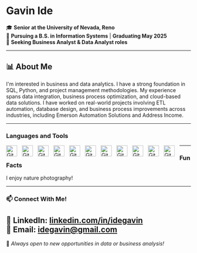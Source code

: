 # Gavin Ide  

🎓 **Senior at the University of Nevada, Reno**  
📌 **Pursuing a B.S. in Information Systems** | **Graduating May 2025**  
🔎 **Seeking Business Analyst & Data Analyst roles**  

---

## 📊 About Me
I'm interested in business and data analytics. I have a strong foundation in SQL, Python, and project management methodologies. My experience spans data integration, business process optimization, and cloud-based data solutions. I have worked on real-world projects involving ETL automation, database design, and business process improvements across industries, including Emerson Automation Solutions and Address Income.

---
### Languages and Tools  

<img align="left" alt="Git" width="30px" style="padding-right:10px;" src="https://cdn.jsdelivr.net/gh/devicons/devicon@latest/icons/microsoftsqlserver/microsoftsqlserver-original.svg" />
<img align="left" alt="Git" width="30px" style="padding-right:10px;" src="https://cdn.jsdelivr.net/gh/devicons/devicon@latest/icons/postgresql/postgresql-original.svg" />
<img align="left" alt="Git" width="30px" style="padding-right:10px;" src="https://cdn.jsdelivr.net/gh/devicons/devicon@latest/icons/postgresql/postgresql-original.svg" />
<img align="left" alt="Git" width="30px" style="padding-right:10px;" src="https://cdn.jsdelivr.net/gh/devicons/devicon@latest/icons/python/python-original.svg" />
<img align="left" alt="Git" width="30px" style="padding-right:10px;" src="https://cdn.jsdelivr.net/gh/devicons/devicon@latest/icons/csharp/csharp-original.svg" />
<img align="left" alt="Git" width="30px" style="padding-right:10px;" src="https://cdn.jsdelivr.net/gh/devicons/devicon@latest/icons/c/c-original.svg" />
<img align="left" alt="Git" width="30px" style="padding-right:10px;" src="https://cdn.jsdelivr.net/gh/devicons/devicon@latest/icons/apacheairflow/apacheairflow-original-wordmark.svg" />
<img align="left" alt="Git" width="30px" style="padding-right:10px;" src="https://cdn.jsdelivr.net/gh/devicons/devicon@latest/icons/amazonwebservices/amazonwebservices-original-wordmark.svg" />
<img align="left" alt="Git" width="30px" style="padding-right:10px;" src="https://cdn.jsdelivr.net/gh/devicons/devicon@latest/icons/git/git-original.svg" />
<img align="left" alt="Git" width="30px" style="padding-right:10px;" src="https://cdn.jsdelivr.net/gh/devicons/devicon@latest/icons/vscode/vscode-original.svg" />
<img align="left" alt="Git" width="30px" style="padding-right:10px;" src="https://cdn.jsdelivr.net/gh/devicons/devicon@latest/icons/jira/jira-original.svg" />          


---  

### Fun Facts  
I enjoy nature photography!  

---  

### 📫 Connect With Me!
🔗 **LinkedIn**: [linkedin.com/in/idegavin](https://linkedin.com/in/idegavin)  
📩 **Email:** [idegavin@gmail.com](mailto:idegavin@gmail.com)
---

🚀 *Always open to new opportunities in data or business analysis!*  

<!--
**ide-gavin/ide-gavin** is a ✨ _special_ ✨ repository because its `README.md` (this file) appears on your GitHub profile.
-->

